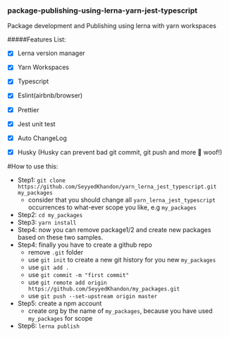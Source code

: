 ### package-publishing-using-lerna-yarn-jest-typescript

Package development and Publishing using lerna with yarn workspaces


#####Features List:

- [x] Lerna version manager
- [x] Yarn Workspaces
- [x] Typescript
- [x] Eslint(airbnb/browser)
- [x] Prettier
- [x] Jest unit test
- [x] Auto ChangeLog
- [x] Husky (Husky can prevent bad git commit, git push and more 🐶 woof!)





#How to use this:

- Step1: `git clone https://github.com/SeyyedKhandon/yarn_lerna_jest_typescript.git my_packages`
  - consider that you should change all `yarn_lerna_jest_typescript` occurrences to what-ever scope you like, e.g `my_packages`
- Step2: `cd my_packages`
- Step3: `yarn install`
- Step4: now you can remove package1/2 and create new packages based on these two samples.
- Step4: finally you have to create a github repo
  - remove `.git` folder
  - use `git init` to create a new git history for you new `my_packages`
  - use `git add .`
  - use `git commit -m "first commit"`
  - use `git remote add origin https://github.com/SeyyedKhandon/my_packages.git`
  - use `git push --set-upstream origin master`
- Step5: create a npm account
  - create org by the name of `my_packages`, because you have used `my_packages` for scope
- Step6: `lerna publish`
